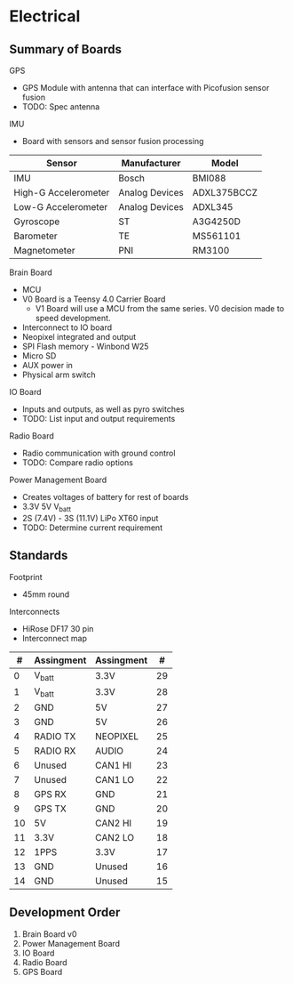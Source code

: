 # Electrical
## Summary of Boards
GPS
- GPS Module with antenna that can interface with Picofusion sensor fusion
- TODO: Spec antenna

IMU
- Board with sensors and sensor fusion processing

| Sensor | Manufacturer | Model |
| - | - | - |
| IMU | Bosch | BMI088 |
| High-G Accelerometer | Analog Devices | ADXL375BCCZ |
| Low-G Accelerometer | Analog Devices | ADXL345 |
| Gyroscope | ST | A3G4250D |
| Barometer | TE | MS561101 |
| Magnetometer | PNI | RM3100 |

Brain Board
- MCU
- V0 Board is a Teensy 4.0 Carrier Board
    - V1 Board will use a MCU from the same series. V0 decision made to speed development.
- Interconnect to IO board
- Neopixel integrated and output
- SPI Flash memory - Winbond W25
- Micro SD
- AUX power in
- Physical arm switch

IO Board
- Inputs and outputs, as well as pyro switches
- TODO: List input and output requirements

Radio Board
- Radio communication with ground control
- TODO: Compare radio options

Power Management Board
- Creates voltages of battery for rest of boards
- 3.3V 5V V<sub>batt</sub>
- 2S (7.4V) - 3S (11.1V) LiPo XT60 input
- TODO: Determine current requirement

## Standards
Footprint
- 45mm round

Interconnects
- HiRose DF17 30 pin
- Interconnect map

| # | Assingment | Assingment | # |
| - | ---------- | ---------- | - |
| 0 | V<sub>batt</batt> | 3.3V | 29 |
| 1 | V<sub>batt</batt> | 3.3V | 28 |
| 2 | GND | 5V | 27 |
| 3 | GND | 5V | 26 |
| 4 | RADIO TX | NEOPIXEL | 25 |
| 5 | RADIO RX | AUDIO | 24 |
| 6 | Unused | CAN1 HI | 23 |
| 7 | Unused | CAN1 LO | 22 |
| 8 | GPS RX | GND | 21 |
| 9 | GPS TX | GND | 20 |
| 10 | 5V | CAN2 HI | 19 |
| 11 | 3.3V | CAN2 LO | 18 |
| 12 | 1PPS | 3.3V | 17 |
| 13 | GND | Unused | 16 |
| 14 | GND | Unused | 15 |

## Development Order
1. Brain Board v0
2. Power Management Board
3. IO Board
4. Radio Board
5. GPS Board
